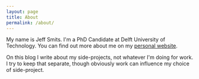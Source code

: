 ```yaml
---
layout: page
title: About
permalink: /about/
---
```


My name is Jeff Smits. I'm a PhD Candidate at Delft University of Technology. You can find out more about me on my [personal website](http://www.jeffsmits.net/).

On this blog I write about my side-projects, not whatever I'm doing for work. I try to keep that separate, though obviously work can influence my choice of side-project.
